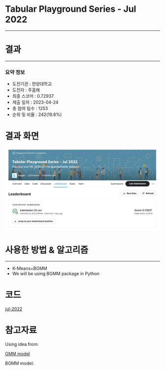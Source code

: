 # Tabular Playground Series - Jul 2022

---

# 결과

---

### 요약 정보

* 도전기관 : 한양대학교
* 도전자 : 주흠해
* 최종 스코어 :  0.72937
* 제출 일자 : 2023-04-24
* 총 참여 팀수 : 1253
* 순위 및 비율 : 242(19.8%)

# 결과 화면

![Score](./img/Score.png)

# 사용한 방법 & 알고리즘

---

* K-Means+BGMM
* We will be using BGMM package in Python

# 코드

[jul-2022](./tabular-playground-7-2022.ipynb)

# 참고자료

Using idea from: 

[GMM model](https://www.kaggle.com/code/adaubas/tps-jul22-lgbm-extratree-qda-soft-voting)

BGMM model:

[](https://www.kaggle.com/code/karlcini/bayesiangmmclassifier)



